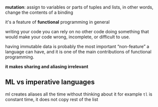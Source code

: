 **mutation**: assign to variables or parts of tuples and lists, in other words, change the contents of a binding

it's a feature of **functional** programming in general

writing your code you can rely on no other code doing something that would make your code wrong, incomplete, or difficult to use.

having immutable data is probably the most important “non-feature” a language can have, and it is one of the main contributions of functional programming.

**it makes sharing and aliasing irrelevant**
## ML vs imperative languages
ml creates aliases all the time without thinking about it
for example `tl` is constant time, it does not copy rest of the list